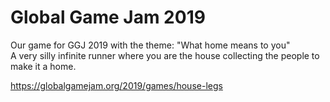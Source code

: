 # Global Game Jam 2019

Our game for GGJ 2019 with the theme: "What home means to you"  
A very silly infinite runner where you are the house collecting the people to make it a home.

https://globalgamejam.org/2019/games/house-legs
